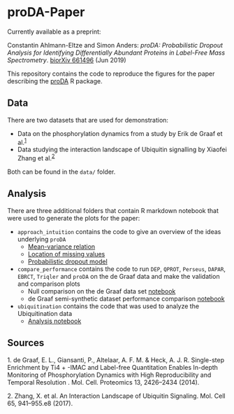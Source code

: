 # proDA-Paper

Currently available as a preprint:

Constantin Ahlmann-Eltze and Simon Anders: *proDA: Probabilistic Dropout Analysis for Identifying Differentially Abundant Proteins in Label-Free Mass Spectrometry*. [biorXiv 661496](http://www.biorxiv.org/content/10.1101/661496v1) (Jun 2019)


This repository contains the code to reproduce the figures for the paper describing the 
[proDA](https://github.com/const-ae/proDA) R package.

## Data

There are two datasets that are used for demonstration:

* Data on the phosphorylation dynamics from a study by Erik de Graaf et al.<sup>[1](#myfootnote1)</sup>
* Data studying the interaction landscape of Ubiquitin signalling by Xiaofei Zhang et al.<sup>[2](#myfootnote2)</sup>

Both can be found in the `data/` folder.

## Analysis

There are three additional folders that contain R markdown notebook that were used to generate the plots
for the paper:

* `approach_intuition` contains the code to give an overview of the ideas underlying `proDA`
    - [Mean-variance relation](https://htmlpreview.github.io/?https://github.com/const-ae/proDA-Paper/blob/master/approach_intuition/mean_variance_relation.nb.html)
    - [Location of missing values](https://htmlpreview.github.io/?https://github.com/const-ae/proDA-Paper/blob/master/approach_intuition/missing_value_location.nb.html)
    - [Probabilistic dropout model](https://htmlpreview.github.io/?https://github.com/const-ae/proDA-Paper/blob/master/approach_intuition/probabilistic_dropout_model.nb.html)
* `compare_performance` contains the code to run `DEP`, `QPROT`, `Perseus`, `DAPAR`, `EBRCT`,
   `Triqler` and `proDA` on the
  de Graaf data and make the validation and comparison plots
    - Null comparison on the de Graaf data set [notebook](http://htmlpreview.github.io/?https://github.com/const-ae/proDA-Paper/blob/master/compare_performance/null_comparison.nb.html)
    - de Graaf semi-synthetic dataset performance comparison [notebook](https://htmlpreview.github.io/?https://github.com/const-ae/proDA-Paper/blob/master/compare_performance/compare_performance.nb.html)
* `ubiquitination` contains the code that was used to analyze the Ubiquitination data
    - [Analysis notebook](https://htmlpreview.github.io/?https://github.com/const-ae/proDA-Paper/blob/master/ubiquitination/Ubiquitination_Analysis.nb.html)



## Sources

<a name="myfootname1">1.</a> de Graaf, E. L., Giansanti, P., Altelaar, A. F. M. & Heck, A. J. R. Single-step Enrichment by Ti4 + -IMAC and Label-free Quantitation Enables In-depth Monitoring of Phosphorylation Dynamics with High Reproducibility and Temporal Resolution . Mol. Cell. Proteomics 13, 2426–2434 (2014).

<a name="myfootname2">2.</a> Zhang, X. et al. An Interaction Landscape of Ubiquitin Signaling. Mol. Cell 65, 941–955.e8 (2017).
